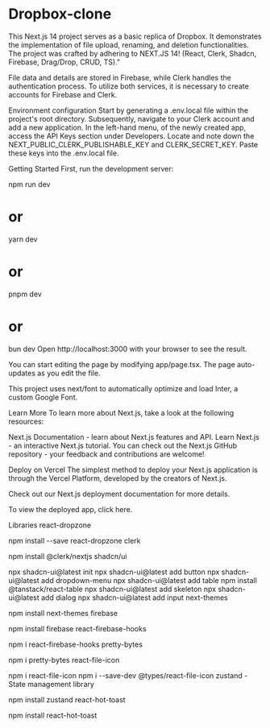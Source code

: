 # Dropbox-clone

This Next.js 14 project serves as a basic replica of Dropbox. It demonstrates the implementation of file upload, renaming, and deletion functionalities. The project was crafted by adhering to  NEXT.JS 14! (React, Clerk, Shadcn, Firebase, Drag/Drop, CRUD, TS)."

File data and details are stored in Firebase, while Clerk handles the authentication process. To utilize both services, it is necessary to create accounts for Firebase and Clerk.

Environment configuration
Start by generating a .env.local file within the project's root directory. Subsequently, navigate to your Clerk account and add a new application. In the left-hand menu, of the newly created app, access the API Keys section under Developers. Locate and note down the NEXT_PUBLIC_CLERK_PUBLISHABLE_KEY and CLERK_SECRET_KEY. Paste these keys into the .env.local file.

Getting Started
First, run the development server:

npm run dev
# or
yarn dev
# or
pnpm dev
# or
bun dev
Open http://localhost:3000 with your browser to see the result.

You can start editing the page by modifying app/page.tsx. The page auto-updates as you edit the file.

This project uses next/font to automatically optimize and load Inter, a custom Google Font.

Learn More
To learn more about Next.js, take a look at the following resources:

Next.js Documentation - learn about Next.js features and API.
Learn Next.js - an interactive Next.js tutorial.
You can check out the Next.js GitHub repository - your feedback and contributions are welcome!

Deploy on Vercel
The simplest method to deploy your Next.js application is through the Vercel Platform, developed by the creators of Next.js.

Check out our Next.js deployment documentation for more details.

To view the deployed app, click here.

Libraries
react-dropzone

npm install --save react-dropzone
clerk

npm install @clerk/nextjs
shadcn/ui

npx shadcn-ui@latest init
npx shadcn-ui@latest add button
npx shadcn-ui@latest add dropdown-menu
npx shadcn-ui@latest add table
npm install @tanstack/react-table
npx shadcn-ui@latest add skeleton
npx shadcn-ui@latest add dialog
npx shadcn-ui@latest add input
next-themes

npm install next-themes
firebase

npm install firebase
react-firebase-hooks

npm i react-firebase-hooks
pretty-bytes

npm i pretty-bytes
react-file-icon

npm i react-file-icon
npm i --save-dev @types/react-file-icon
zustand - State management library

npm install zustand 
react-hot-toast

npm install react-hot-toast
